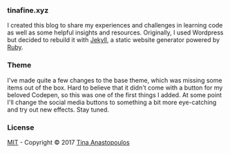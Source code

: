 ### tinafine.xyz

I created this blog to share my experiences and challenges in learning code as well as some helpful insights and resources. Originally, I used Wordpress but decided to rebuild it with [Jekyll](http://www.jekyllrb.com), a static website generator powered by [Ruby](http://www.ruby-lang.org/en/). 

### Theme
I've made quite a few changes to the base theme, which was missing some items out of the box. Hard to believe that it didn't come with a button for my beloved Codepen, so this was one of the first things I added. At some point I'll change the social media buttons to something a bit more eye-catching and try out new effects. Stay tuned.

### License
[MIT](https://github.com/bk2dcradle/accent/blob/gh-pages/LICENSE) - Copyright &copy; 2017 [Tina Anastopoulos](http://twitter.com/arctwain)

